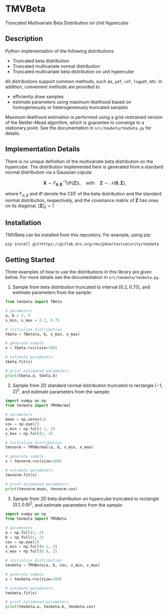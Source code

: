 TMVBeta
=====================================

Truncated Multivariate Beta Distribution on Unit Hypercube

## Description

Python implementation of the following distributions
- Truncated beta distribution
- Truncated multivariate normal distribution
- Truncated multivariate beta distribution on unit hypercube

All distributions support common methods, such as, `pdf`, `cdf`, `logpdf`, etc. In addition, convenient methods are provided to
- efficiently draw samples
- estimate parameters using maximum likelihood based on homogeneously or heterogeneously truncated samples

Maximum likelihood estimation is performed using a grid-restrained version of the Nelder-Mead algorithm, which is guarantee to converge to a stationary point. See the documentation in `src/tmvbeta/tmvbeta.py` for details.

## Implementation Details 

There is no unique definition of the multivariate beta distribution on the hypercube. The distribution implemented here is generated from a standard normal distribution via a Gaussian copula:
```math
\boldsymbol{X} \sim F_{\boldsymbol{\alpha}, \boldsymbol{\beta}}^{-1} \bigl( \Phi(\boldsymbol{Z}) \bigr), \quad \text{with}\quad \boldsymbol{Z} \sim \mathcal{N}(\boldsymbol{0}, \boldsymbol{\Sigma}),
```
where $F_{\alpha, \beta}$ and $\Phi$ denote the CDF of the beta distribution and the standard normal distribution, respectively, and the covariance matrix of $\boldsymbol{Z}$ has ones on its diagonal, $[\boldsymbol{\Sigma}]_{ii} = 1$

## Installation

TMVBeta can be installed from this repository. For example, using pip:
```
pip install git+https://gitlab.ets.org/rms/pdsm/testsecurity/tmvbeta
```

## Getting Started

Three examples of how to use the distributions in this library are given below. For more details see the documentation in `src/tmvbeta/tmvbeta.py`.

1. Sample from beta distribution truncated to interval $[0.2, 0.75]$, and estimate parameters from the sample:
```python
from tmvbeta import TBeta

# parameters
a, b = 2, 4
x_min, x_max = 0.2, 0.75

# initialize distribution
tbeta = TBeta(a, b, x_min, x_max)

# generate sample
x = tbeta.rvs(size=100)

# estimate parameters
tbeta.fit(x)

# print estimated parameters
print(tbeta.a, tbeta.b)
```

2. Sample from 2D standard normal distribution truncated to rectangle $[-1, 2]^2$, and estimate parameters from the sample:
```python
import numpy as np
from tmvbeta import TMVNormal

# parameters
mean = np.zeros(2)
cov = np.eye(2)
x_min = np.full(-1, 2)
x_max = np.full(2, 2)

# initialize distribution
tmvnorm = TMVNormal(a, b, x_min, x_max)

# generate sample
x = tmvnorm.rvs(size=100)

# estimate parameters
tmvnorm.fit(x)

# print estimated parameters
print(tmvnorm.mean, tmvnorm.cov)
```

3. Sample from 2D beta distribution on hypercube truncated to rectangle $[0.1, 0.9]^2$, and estimate parameters from the sample:
```python
import numpy as np
from tmvbeta import TMVBeta

# parameters
a = np.full(2, 2)
b = np.full(4, 2)
cov = np.eye(2)
x_min = np.full(0.1, 2)
x_max = np.full(0.9, 2)

# initialize distribution
tmvbeta = TMVBeta(a, b, cov, x_min, x_max)

# generate sample
x = tmvbeta.rvs(size=100)

# estimate parameters
tmvbeta.fit(x)

# print estimated parameters
print(tmvbeta.a, tmvbeta.b, tmvbeta.cov)
```